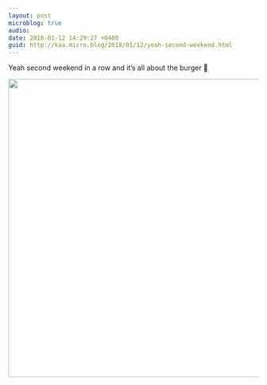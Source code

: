 ```yaml
---
layout: post
microblog: true
audio: 
date: 2018-01-12 14:29:27 +0400
guid: http://kaa.micro.blog/2018/01/12/yeah-second-weekend.html
---
```

Yeah second weekend in a row and it’s all about the burger 🍔

<img src="https://micro.kaa.bz/uploads/2018/694e362732.jpg" width="600" height="600" />
